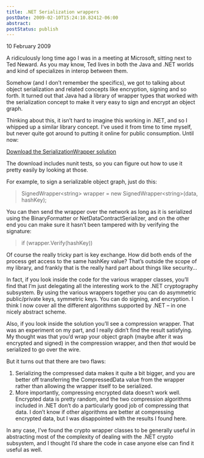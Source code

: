 ```yaml
---
title: .NET Serialization wrappers
postDate: 2009-02-10T15:24:10.82412-06:00
abstract: 
postStatus: publish
---
```

10 February 2009

A ridiculously long time ago I was in a meeting at Microsoft, sitting next to Ted Neward. As you may know, Ted lives in both the Java and .NET worlds and kind of specializes in interop between them.

Somehow (and I don’t remember the specifics), we got to talking about object serialization and related concepts like encryption, signing and so forth. It turned out that Java had a library of wrapper types that worked with the serialization concept to make it very easy to sign and encrypt an object graph.

Thinking about this, it isn’t hard to imagine this working in .NET, and so I whipped up a similar library concept. I’ve used it from time to time myself, but never quite got around to putting it online for public consumption. Until now:

[Download the SerializationWrapper solution](http://www.lhotka.net/files/SerializationWrapper-090210.zip)

The download includes nunit tests, so you can figure out how to use it pretty easily by looking at those.

For example, to sign a serializable object graph, just do this:


> SignedWrapper&lt;string&gt; wrapper = new SignedWrapper&lt;string&gt;(data, hashKey);


You can then send the wrapper over the network as long as it is serialized using the BinaryFormatter or NetDataContractSerializer, and on the other end you can make sure it hasn’t been tampered with by verifying the signature:


> if (wrapper.Verify(hashKey))


Of course the really tricky part is key exchange. How did both ends of the process get access to the same hashKey value? That’s outside the scope of my library, and frankly that is the really hard part about things like security…

In fact, if you look inside the code for the various wrapper classes, you’ll find that I’m just delegating all the interesting work to the .NET cryptography subsystem. By using the various wrappers together you can do asymmetric public/private keys, symmetric keys. You can do signing, and encryption. I think I now cover all the different algorithms supported by .NET – in one nicely abstract scheme.

Also, if you look inside the solution you’ll see a compression wrapper. That was an experiment on my part, and I really didn’t find the result satisfying. My thought was that you’d wrap your object graph (maybe after it was encrypted and signed) in the compression wrapper, and then *that* would be serialized to go over the wire.

But it turns out that there are two flaws:

1. Serializing the compressed data makes it quite a bit bigger, and you are better off transferring the CompressedData value from the wrapper rather than allowing the wrapper itself to be serialized.
2. More importantly, compressing encrypted data doesn’t work well. Encrypted data is pretty random, and the two compression algorithms included in .NET don’t do a particularly good job of compressing that data. I don’t know if other algorithms are better at compressing encrypted data, but I was disappointed with the results I found here.


In any case, I’ve found the crypto wrapper classes to be generally useful in abstracting most of the complexity of dealing with the .NET crypto subsystem, and I thought I’d share the code in case anyone else can find it useful as well.
